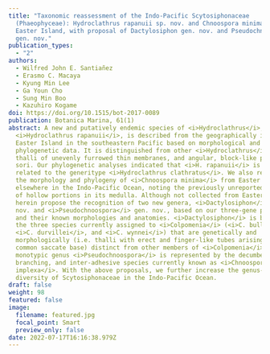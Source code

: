 ```yaml
---
title: "Taxonomic reassessment of the Indo-Pacific Scytosiphonaceae
  (Phaeophyceae): Hydroclathrus rapanuii sp. nov. and Chnoospora minima from
  Easter Island, with proposal of Dactylosiphon gen. nov. and Pseudochnoospora
  gen. nov."
publication_types:
  - "2"
authors:
  - Wilfred John E. Santiañez
  - Erasmo C. Macaya
  - Kyung Min Lee
  - Ga Youn Cho
  - Sung Min Boo
  - Kazuhiro Kogame
doi: https://doi.org/10.1515/bot-2017-0089
publication: Botanica Marina, 61(1)
abstract: A new and putatively endemic species of <i>Hydroclathrus</i>,
  <i>Hydroclathrus rapanuii</i>, is described from the geographically isolated
  Easter Island in the southeastern Pacific based on morphological and molecular
  phylogenetic data. It is distinguished from other <i>Hydroclathrus</i> by
  thalli of unevenly furrowed thin membranes, and angular, block-like plurangial
  sori. Our phylogenetic analyses indicated that <i>H. rapanuii</i> is closely
  related to the generitype <i>Hydroclathrus clathratus</i>. We also report on
  the morphology and phylogeny of <i>Chnoospora minima</i> from Easter I. and
  elsewhere in the Indo-Pacific Ocean, noting the previously unreported presence
  of hollow portions in its medulla. Although not collected from Easter I., we
  herein propose the recognition of two new genera, <i>Dactylosiphon</i> gen.
  nov. and <i>Pseudochnoospora</i> gen. nov., based on our three-gene phylogeny
  and their known morphologies and anatomies. <i>Dactylosiphon</i> is based on
  the three species currently assigned to <i>Colpomenia</i> (<i>C. bullosa</i>,
  <i>C. durvillei</i>, and <i>C. wynnei</i>) that are genetically and
  morphologically (i.e. thalli with erect and finger-like tubes arising from a
  common saccate base) distinct from other members of <i>Colpomenia</i>. The
  monotypic genus <i>Pseudochnoospora</i> is represented by the decumbent,
  branching, and inter-adhesive species currently known as <i>Chnoospora
  implexa</i>. With the above proposals, we further increase the genus-level
  diversity of Scytosiphonaceae in the Indo-Pacific Ocean.
draft: false
weight: 98
featured: false
image:
  filename: featured.jpg
  focal_point: Smart
  preview_only: false
date: 2022-07-17T16:16:38.979Z
---
```

